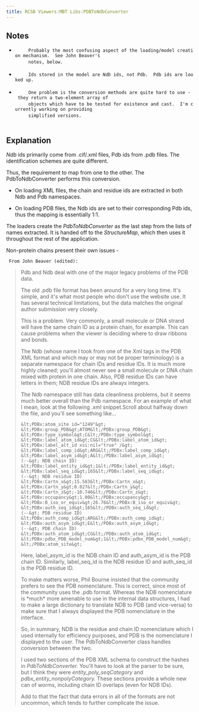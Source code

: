 ```yaml
---
title: RCSB Viewers:MBT Libs:PDBToNdbConverter
---
```


Notes
-----

-   `     Probably the most confusing aspect of the loading/model creation mechanism.  See John Beaver's`  
    `     notes, below.`  
    `   `
-   `     Ids stored in the model are `<em>`Ndb`</em>` ids, not Pdb.  Pdb ids are looked up.`  
    `   `
-   `     One problem is the conversion methods are quite hard to use - they return a two-element array of`  
    `     objects which have to be tested for existence and cast.  I'm currently working on providing`  
    `     simplified versions.`  
    `   `

Explanation
-----------

*Ndb* ids primarily come from .cif/.xml files, Pdb ids from .pdb files.
The identification schemes are quite different.

Thus, the requirement to map from one to the other. The
PdbToNdbConverter performs this conversion.

-   On loading XML files, the chain and residue ids are extracted in
    both Ndb and Pdb namespaces.

<!-- -->

-   On loading PDB files, the Ndb ids are set to their corresponding Pdb
    ids, thus the mapping is essentially 1:1.

The loaders create the *PdbToNdbConverter* as the last step from the
lists of names extracted. It is handed off to the *StructureMap*, which
then uses it throughout the rest of the application.

Non-protein chains present their own issues -

` From John Beaver (edited):`

> Pdb and Ndb deal with one of the major legacy problems of the PDB
> data.
>
> The old .pdb file format has been around for a very long time. It's
> simple, and it's what most people who don't use the website use. It
> has several technical limitations, but the data matches the original
> author submission very closely.
>
> This is a problem. Very commonly, a small molecule or DNA strand will
> have the same chain ID as a protein chain, for example. This can cause
> problems when the viewer is deciding where to draw ribbons and bonds.
>
> The Ndb (whose name I took from one of the Xml tags in the PDB XML
> format and which may or may not be proper terminology) is a separate
> namespace for chain IDs and residue IDs. It is much more highly
> cleaned; you'll almost never see a small molecule or DNA chain mixed
> with protein in one chain. Also, PDB residue IDs can have letters in
> them; NDB residue IDs are always integers.
>
> The Ndb namespace still has data cleanliness problems, but it seems
> much better overall than the Pdb namespace. For an example of what I
> mean, look at the following .xml snippet.Scroll about halfway down the
> file, and you'll see something like...
>
> `
> &lt;PDBx:atom_site id="1249"&gt;
> &lt;PDBx:group_PDB&gt;ATOM&lt;/PDBx:group_PDB&gt;
> &lt;PDBx:type_symbol&gt;C&lt;/PDBx:type_symbol&gt;
> &lt;PDBx:label_atom_id&gt;CG&lt;/PDBx:label_atom_id&gt;
> &lt;PDBx:label_alt_id xsi:nil="true" /&gt;
> &lt;PDBx:label_comp_id&gt;ARG&lt;/PDBx:label_comp_id&gt;
> &lt;PDBx:label_asym_id&gt;A&lt;/PDBx:label_asym_id&gt;             (--&gt; NDB chain ID)
> &lt;PDBx:label_entity_id&gt;1&lt;/PDBx:label_entity_id&gt;
> &lt;PDBx:label_seq_id&gt;165&lt;/PDBx:label_seq_id&gt;             (--&gt; NDB residue ID)
> &lt;PDBx:Cartn_x&gt;15.583&lt;/PDBx:Cartn_x&gt;
> &lt;PDBx:Cartn_y&gt;0.027&lt;/PDBx:Cartn_y&gt;
> &lt;PDBx:Cartn_z&gt;-10.746&lt;/PDBx:Cartn_z&gt;
> &lt;PDBx:occupancy&gt;1.00&lt;/PDBx:occupancy&gt;
> &lt;PDBx:B_iso_or_equiv&gt;26.76&lt;/PDBx:B_iso_or_equiv&gt;
> &lt;PDBx:auth_seq_id&gt;165&lt;/PDBx:auth_seq_id&gt;               (--&gt; PDB residue ID)
> &lt;PDBx:auth_comp_id&gt;ARG&lt;/PDBx:auth_comp_id&gt;
> &lt;PDBx:auth_asym_id&gt;E&lt;/PDBx:auth_asym_id&gt;               (--&gt; PDB chain ID)
> &lt;PDBx:auth_atom_id&gt;CG&lt;/PDBx:auth_atom_id&gt;
> &lt;PDBx:pdbx_PDB_model_num&gt;1&lt;/PDBx:pdbx_PDB_model_num&gt;
> &lt;/PDBx:atom_site&gt;
> `
>
> Here, label\_asym\_id is the NDB chain ID and auth\_asym\_id is the
> PDB chain ID. Similarly, label\_seq\_id is the NDB residue ID and
> auth\_seq\_id is the PDB residue ID.
>
> To make matters worse, Phil Bourne insisted that the community prefers
> to see the PDB nomenclature. This is correct, since most of the
> community uses the .pdb format. Whereas the NDB nomenclature
> is \*much\* more amenable to use in the internal data structures, I
> had to make a large dictionary to translate NDB to PDB (and
> vice-versa) to make sure that I always displayed the PDB nomenclature
> in the interface.
>
> So, in summary, NDB is the residue and chain ID nomenclature which I
> used internally for efficiency purposes, and PDB is the nomenclature I
> displayed to the user. The PdbToNdbConverter class handles conversion
> between the two.
>
> I used two sections of the PDB XML schema to construct the hashes in
> *PdbToNdbConverter.* You'll have to look at the parser to be sure, but
> I think they were *entity\_poly\_seqCategory* and
> *pdbx\_entity\_nonpolyCategory.* These sections provide a whole new
> can of worms, including chain ID overlaps (even for NDB IDs).
>
> Add to that the fact that data errors in all of the formats are not
> uncommon, which tends to further complicate the issue.
